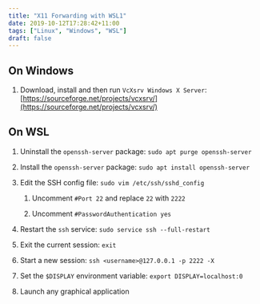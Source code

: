 ```yaml
---
title: "X11 Forwarding with WSL1"
date: 2019-10-12T17:28:42+11:00
tags: ["Linux", "Windows", "WSL"]
draft: false
---
```


## On Windows

1. Download, install and then run `VcXsrv Windows X Server`: [https://sourceforge.net/projects/vcxsrv/](https://sourceforge.net/projects/vcxsrv/)

## On WSL

1. Uninstall the `openssh-server` package: `sudo apt purge openssh-server`

2. Install the `openssh-server` package: `sudo apt install openssh-server`

3. Edit the SSH config file: `sudo vim /etc/ssh/sshd_config`
    1. Uncomment `#Port 22` and replace `22` with `2222`

    2. Uncomment `#PasswordAuthentication yes`

4. Restart the `ssh` service: `sudo service ssh --full-restart`

5. Exit the current session: `exit`

6. Start a new session: `ssh <username>@127.0.0.1 -p 2222 -X`

7. Set the `$DISPLAY` environment variable: `export DISPLAY=localhost:0`

8. Launch any graphical application

<!--more-->
